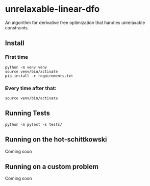 # unrelaxable-linear-dfo
An algorithm for derivative free optimization that handles unrelaxable constraints.


## Install

### First time
```
python -m venv venv
source venv/bin/activate
pip install -r requirements.txt
```

### Every time after that:
```
source venv/bin/activate
```

## Running Tests
```
python -m pytest -s tests/
```


## Running on the hot-schittkowski

Coming soon


## Running on a custom problem

Coming soon
